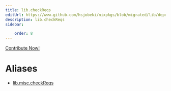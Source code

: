 ```yaml
---
title: lib.checkReqs
editUrl: https://www.github.com/hsjobeki/nixpkgs/blob/migrated/lib/deprecated.nix#L78C15
description: lib.checkReqs
sidebar:

    order: 8
---
```


<a href="https://www.github.com/hsjobeki/nixpkgs/blob/migrated/lib/deprecated.nix#L78C15">Contribute Now!</a>


# Aliases

- [lib.misc.checkReqs](/nix-doc-comments/reference/lib/misc/lib-misc-checkreqs)


